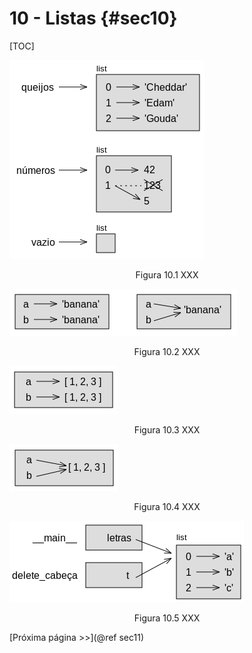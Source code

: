 # 10 - Listas {#sec10}

[TOC]

![Figura 10.1](figures/fig10_1.png)

<center>Figura 10.1 XXX</center>

![Figura 10.2](figures/fig10_2.png)

<center>Figura 10.2 XXX</center>

![Figura 10.3](figures/fig10_3.png)

<center>Figura 10.3 XXX</center>

![Figura 10.4](figures/fig10_4.png)

<center>Figura 10.4 XXX</center>

![Figura 10.5](figures/fig10_5.png)

<center>Figura 10.5 XXX</center>

[Próxima página >>](@ref sec11)